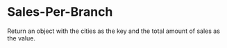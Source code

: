 # Sales-Per-Branch
Return an object with the cities as the key and the total amount of sales as the value.
